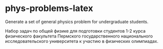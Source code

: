 # phys-problems-latex
Generate a set of general physics problem for undergraduate students.

Набор задач по общей физике для подготовки студентов 1-2 курса физического факультета Пермского государственного национального исследовательского университета к участию в физических олимпиадах.

